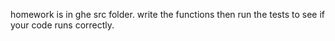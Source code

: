homework is in ghe src folder. write the functions then run the tests to see if your code runs correctly.  
